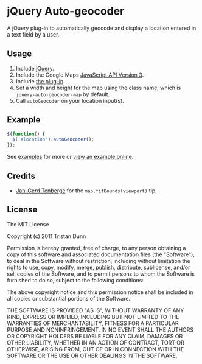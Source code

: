 # jQuery Auto-geocoder

A jQuery plug-in to automatically geocode and display a location entered in a
text field by a user.

## Usage

1. Include [jQuery](http://jquery.com).
2. Include the Google Maps [JavaScript API Version 3](http://code.google.com/apis/maps/documentation/v3/).
3. Include [the plug-in](http://github.com/tristandunn/jquery-auto-geocoder/raw/master/jquery.auto-geocoder.js).
4. Set a width and height for the map using the class name, which is `jquery-auto-geocoder-map` by default.
5. Call `autoGeocoder` on your location input(s).

## Example

~~~ js
$(function() {
  $('#location').autoGeocoder();
});
~~~

See [examples](http://github.com/tristandunn/jquery-auto-geocoder/tree/master/examples/) for more or [view an example online](http://tristandunn.com/projects/jquery-auto-geocoder/).

## Credits

* [Jan-Gerd Tenberge](http://janten.com/) for the `map.fitBounds(viewport)` tip.

## License

The MIT License

Copyright (c) 2011 Tristan Dunn

Permission is hereby granted, free of charge, to any person obtaining a copy
of this software and associated documentation files (the "Software"), to deal
in the Software without restriction, including without limitation the rights
to use, copy, modify, merge, publish, distribute, sublicense, and/or sell
copies of the Software, and to permit persons to whom the Software is
furnished to do so, subject to the following conditions:

The above copyright notice and this permission notice shall be included in
all copies or substantial portions of the Software.

THE SOFTWARE IS PROVIDED "AS IS", WITHOUT WARRANTY OF ANY KIND, EXPRESS OR
IMPLIED, INCLUDING BUT NOT LIMITED TO THE WARRANTIES OF MERCHANTABILITY,
FITNESS FOR A PARTICULAR PURPOSE AND NONINFRINGEMENT. IN NO EVENT SHALL THE
AUTHORS OR COPYRIGHT HOLDERS BE LIABLE FOR ANY CLAIM, DAMAGES OR OTHER
LIABILITY, WHETHER IN AN ACTION OF CONTRACT, TORT OR OTHERWISE, ARISING FROM,
OUT OF OR IN CONNECTION WITH THE SOFTWARE OR THE USE OR OTHER DEALINGS IN
THE SOFTWARE.
